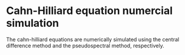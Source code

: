 # Cahn-Hilliard equation numercial simulation
 The cahn-hilliard equations are numerically simulated using the central difference method and the pseudospectral method, respectively.
